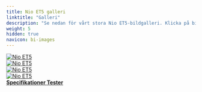 ```yaml
---
title: Nio ET5 galleri
linktitle: "Galleri"
description: "Se nedan för vårt stora Nio ET5-bildgalleri. Klicka på bilderna för högupplösta versioner."
weight: 5
hidden: true
navicon: bi-images
---
```

<!-- markdownlint-disable MD033 -->
<div class="row" id ="my-gallery">
	<div class="pswp-grid-item col-6 col-md-4">
		<a href="https://media.evkx.net/multimedia/models/nio/et5/et5/exterior_1.jpg"
data-pswp-src="https://media.evkx.net/multimedia/models/nio/et5/et5/exterior_1.jpg"
data-pswp-width="1920"
data-pswp-height="1104" 
target="_blank">
			<img src="https://media.evkx.net/multimedia/models/nio/et5/et5/exterior_1_xst.jpg" alt="Nio ET5" class="img-fluid img-thumbnail" />
		</a>
	</div>
	<div class="pswp-grid-item col-6 col-md-4">
		<a href="https://media.evkx.net/multimedia/models/nio/et5/et5/main_1.jpg"
data-pswp-src="https://media.evkx.net/multimedia/models/nio/et5/et5/main_1.jpg"
data-pswp-width="2880"
data-pswp-height="1792" 
target="_blank">
			<img src="https://media.evkx.net/multimedia/models/nio/et5/et5/main_1_xst.jpg" alt="Nio ET5" class="img-fluid img-thumbnail" />
		</a>
	</div>
	<div class="pswp-grid-item col-6 col-md-4">
		<a href="https://media.evkx.net/multimedia/models/nio/et5/et5/rearlights_1.jpg"
data-pswp-src="https://media.evkx.net/multimedia/models/nio/et5/et5/rearlights_1.jpg"
data-pswp-width="1920"
data-pswp-height="1195" 
target="_blank">
			<img src="https://media.evkx.net/multimedia/models/nio/et5/et5/rearlights_1_xst.jpg" alt="Nio ET5" class="img-fluid img-thumbnail" />
		</a>
	</div>
	<div class="pswp-grid-item col-6 col-md-4">
		<a href="https://media.evkx.net/multimedia/models/nio/et5/et5/screens_1.jpg"
data-pswp-src="https://media.evkx.net/multimedia/models/nio/et5/et5/screens_1.jpg"
data-pswp-width="3000"
data-pswp-height="1690" 
target="_blank">
			<img src="https://media.evkx.net/multimedia/models/nio/et5/et5/screens_1_xst.jpg" alt="Nio ET5" class="img-fluid img-thumbnail" />
		</a>
	</div>
</div>
<script type="module">
  import PhotoSwipeLightbox from '/js/photoswipe-lightbox.esm.js';
    const lightbox = new PhotoSwipeLightbox({
       gallery: '#my-gallery',
        children: 'a',
        pswpModule: () => import('/js/photoswipe.esm.js')
    });
lightbox.init();
</script>
<div class="mt-3 mb-3">
<a href="../specifications/" class="text-decoration-none text-black">
<strong><i class="bi-arrow-left"></i> Specifikationer </strong>
</a>
<a href="../reviews/" class="text-decoration-none text-black float-end">
<strong>Tester <i class="bi-arrow-right"></i></strong>
</a>
</div>
